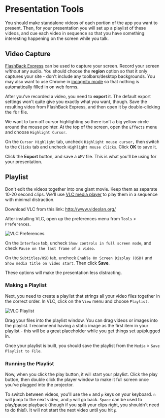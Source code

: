 
# Presentation Tools

You should make standalone videos of each portion of the app you want to present. Then, for your presentation you will set up a playlist of these videos, and cue each video in sequence so that you have something interesting happening on the screen while you talk.

## Video Capture

[FlashBack Express](http://www.flashbackrecorder.com/express) can be used to capture your screen. Record your screen _without_ any audio. You should choose the **region** option so that it only captures your site - don't include any toolbars/desktop backgrounds. You may also want to use Chrome in [incognito mode](https://support.google.com/chrome/answer/95464?source=gsearch&hl=en) so that nothing is automatically filled in on web forms.

After you've recorded a video, you need to **export** it. The default export settings won't quite give you exactly what you want, though. Save the resulting video from FlashBack Express, and then open it by double-clicking the `fbr` file.

We want to turn off cursor highlighting so there isn't a big yellow circle around the mouse pointer. At the top of the screen, open the `Effects` menu and choose `Highlight Cursor`.

On the `Cursor Highlight` tab, uncheck `Highlight mouse cursor,` then switch to the `Clicks` tab and uncheck `Highlight mouse clicks`. Click **OK** to save it.

Click the **Export** button, and save a `WMV` file. This is what you'll be using for your presentation.

## Playlist

Don't edit the videos together into one giant movie. Keep them as separate 10-20 second clips. We'll use [VLC media player](http://www.videolan.org/) to play them in a sequence with minimal distraction.

Download VLC from this link: http://www.videolan.org/

After installing VLC, open up the preferences menu from `Tools` > `Preferences`.

![VLC Preferences](vlcprefs.gif)

On the `Interface` tab, uncheck `Show controls in full screen mode`, and check `Pause on the last frame of a video`.

On the `Subtitles/OSD` tab, uncheck `Enable On Screen Display (OSD)` and `Show media title on video start`. Then click **Save**.

These options will make the presentation less distracting.

### Making a Playlist

Next, you need to create a playlist that strings all your video files together in the correct order. In VLC, click on the `View` menu and choose `Playlist`.

![VLC Playlist](vlcplaylist.gif)

Drag your files into the playlist window. You can drag videos or images into the playlist. I recommend having a static image as the first item in your playlist - this will be a great placeholder while you get things set up/plugged in.

Once your playlist is built, you should save the playlist from the `Media` > `Save Playlist to File`.

### Running the Playlist

Now, when you click the play button, it will start your playlist. Click the play button, then double click the player window to make it full screen once you've plugged into the projector.

To switch between videos, you'll use the `n` and `p` keys on your keyboard. `n` will jump to the next video, and `p` will go back. `Space` can be used to play/pause playback (though if you split your clips right, you shouldn't need to do this!). It will not start the next video until you hit `p`.
